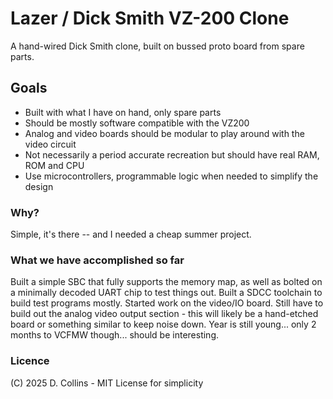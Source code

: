 # Lazer / Dick Smith VZ-200 Clone

A hand-wired Dick Smith clone, built on bussed proto board from spare parts.

## Goals

- Built with what I have on hand, only spare parts
- Should be mostly software compatible with the VZ200
- Analog and video boards should be modular to play around with the video circuit
- Not necessarily a period accurate recreation but should have real RAM, ROM and CPU
- Use microcontrollers, programmable logic when needed to simplify the design

### Why?

Simple, it's there -- and I needed a cheap summer project.

### What we have accomplished so far

Built a simple SBC that fully supports the memory map, as well as bolted on a minimally decoded UART chip to test things out. Built a SDCC toolchain to build test programs mostly. Started work on the video/IO board. Still have to build out the analog video output section - this will likely be a hand-etched board or something similar to keep noise down. Year is still young... only 2 months to VCFMW though... should be interesting.

### Licence

(C) 2025 D. Collins - MIT License for simplicity

